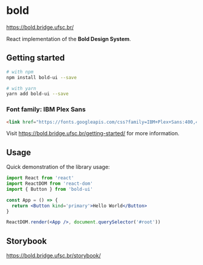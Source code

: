 # bold

https://bold.bridge.ufsc.br/

React implementation of the **Bold Design System**.

## Getting started

```sh
# with npm
npm install bold-ui --save

# with yarn
yarn add bold-ui --save
```

### Font family: IBM Plex Sans

```html
<link href="https://fonts.googleapis.com/css?family=IBM+Plex+Sans:400,400i,700,700i" rel="stylesheet" />
```

Visit https://bold.bridge.ufsc.br/getting-started/ for more information.

## Usage

Quick demonstration of the library usage:

```jsx
import React from 'react'
import ReactDOM from 'react-dom'
import { Button } from 'bold-ui'

const App = () => {
  return <Button kind='primary'>Hello World</Button>
}

ReactDOM.render(<App />, document.querySelector('#root'))
```

## Storybook

https://bold.bridge.ufsc.br/storybook/
